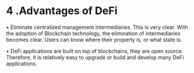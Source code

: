 # 4 .Advantages of DeFi

• Eliminate centralized management intermediaries. This is very clear. With the adoption of Blockchain technology, the elimination of intermediaries becomes clear. Users can know where their property is, or what state is.

• DeFi applications are built on top of blockchains, they are open source. Therefore, it is relatively easy to upgrade or build and develop many DeFi applications.  


